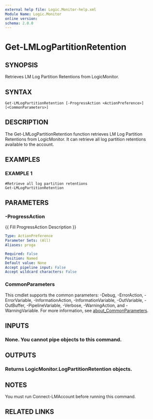 ```yaml
---
external help file: Logic.Monitor-help.xml
Module Name: Logic.Monitor
online version:
schema: 2.0.0
---
```


# Get-LMLogPartitionRetention

## SYNOPSIS
Retrieves LM Log Partition Retentions from LogicMonitor.

## SYNTAX

```
Get-LMLogPartitionRetention [-ProgressAction <ActionPreference>] [<CommonParameters>]
```

## DESCRIPTION
The Get-LMLogPartitionRetention function retrieves LM Log Partition Retentions from LogicMonitor.
It can retrieve all log partition retentions available to the account.

## EXAMPLES

### EXAMPLE 1
```
#Retrieve all log partition retentions
Get-LMLogPartitionRetention
```

## PARAMETERS

### -ProgressAction
{{ Fill ProgressAction Description }}

```yaml
Type: ActionPreference
Parameter Sets: (All)
Aliases: proga

Required: False
Position: Named
Default value: None
Accept pipeline input: False
Accept wildcard characters: False
```

### CommonParameters
This cmdlet supports the common parameters: -Debug, -ErrorAction, -ErrorVariable, -InformationAction, -InformationVariable, -OutVariable, -OutBuffer, -PipelineVariable, -Verbose, -WarningAction, and -WarningVariable. For more information, see [about_CommonParameters](http://go.microsoft.com/fwlink/?LinkID=113216).

## INPUTS

### None. You cannot pipe objects to this command.
## OUTPUTS

### Returns LogicMonitor.LogPartitionRetention objects.
## NOTES
You must run Connect-LMAccount before running this command.

## RELATED LINKS
